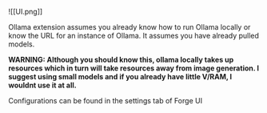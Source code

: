
![[UI.png]]

Ollama extension assumes you already know how to run Ollama locally or know the URL for an instance of Ollama.  It assumes you have already pulled models.

**WARNING:  Although you should know this, ollama locally takes up resources which in turn will take resources away from image generation.  I suggest using small models and if you already have little V/RAM, I wouldnt use it at all.** 

Configurations can be found in the settings tab of Forge UI

